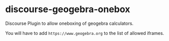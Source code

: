 # discourse-geogebra-onebox

Discourse Plugin to allow oneboxing of geogebra calculators.

You will have to add `https://www.geogebra.org` to the list of allowed iframes.

